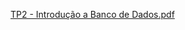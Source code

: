 [TP2 - Introdução a Banco de Dados.pdf](https://github.com/Danijnog/friendly-ibd/files/11877400/TP2.-.Introducao.a.Banco.de.Dados.pdf)
